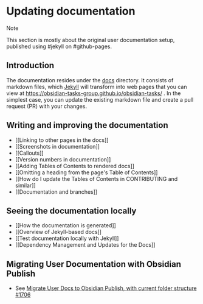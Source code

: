 # Updating documentation

> [!Note]
> This section is mostly about the original user documentation setup, published using #jekyll on #github-pages.

## Introduction

The documentation resides under the [docs](https://github.com/obsidian-tasks-group/obsidian-tasks/blob/main/docs) directory.
It consists of markdown files, which [Jekyll](https://jekyllrb.com/) will transform into web pages that you can view at <https://obsidian-tasks-group.github.io/obsidian-tasks/> .
In the simplest case, you can update the existing markdown file and create a pull request (PR) with your changes.

## Writing and improving the documentation

- [[Linking to other pages in the docs]]
- [[Screenshots in documentation]]
- [[Callouts]]
- [[Version numbers in documentation]]
- [[Adding Tables of Contents to rendered docs]]
- [[Omitting a heading from the page's Table of Contents]]
- [[How do I update the Tables of Contents in CONTRIBUTING and similar]]
- [[Documentation and branches]]

## Seeing the documentation locally

- [[How the documentation is generated]]
- [[Overview of Jekyll-based docs]]
- [[Test documentation locally with Jekyll]]
- [[Dependency Management and Updates for the Docs]]

## Migrating User Documentation with Obsidian Publish

- See [Migrate User Docs to Obsidian Publish, with current folder structure #1706](https://github.com/obsidian-tasks-group/obsidian-tasks/issues/1706)
